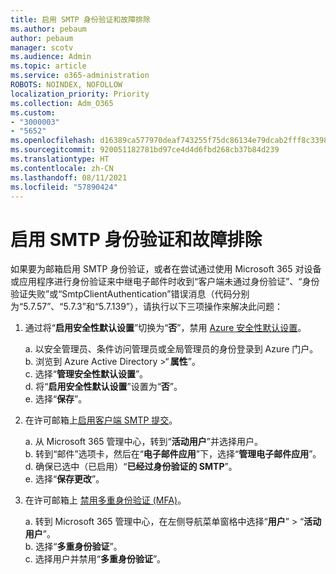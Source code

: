 ```yaml
---
title: 启用 SMTP 身份验证和故障排除
ms.author: pebaum
author: pebaum
manager: scotv
ms.audience: Admin
ms.topic: article
ms.service: o365-administration
ROBOTS: NOINDEX, NOFOLLOW
localization_priority: Priority
ms.collection: Adm_O365
ms.custom:
- "3000003"
- "5652"
ms.openlocfilehash: d16389ca577970deaf743255f75dc86134e79dcab2fff8c33987532fc7ee1105
ms.sourcegitcommit: 920051182781bd97ce4d4d6fbd268cb37b84d239
ms.translationtype: HT
ms.contentlocale: zh-CN
ms.lasthandoff: 08/11/2021
ms.locfileid: "57890424"
---
```

# <a name="enable-smtp-authentication-and-troubleshooting"></a>启用 SMTP 身份验证和故障排除

如果要为邮箱启用 SMTP 身份验证，或者在尝试通过使用 Microsoft 365 对设备或应用程序进行身份验证来中继电子邮件时收到“客户端未通过身份验证”、“身份验证失败”或“SmtpClientAuthentication”错误消息（代码分别为“5.7.57”、“5.7.3”和“5.7.139”），请执行以下三项操作来解决此问题：

1. 通过将“**启用安全性默认设置**”切换为“**否**”，禁用 [Azure 安全性默认设置](https://docs.microsoft.com/azure/active-directory/fundamentals/concept-fundamentals-security-defaults)。

    a. 以安全管理员、条件访问管理员或全局管理员的身份登录到 Azure 门户。<BR/>
    b. 浏览到 Azure Active Directory >“ **属性**”。<BR/>
    c. 选择“**管理安全性默认设置**”。<BR/>
    d. 将“**启用安全性默认设置**”设置为“**否**”。<BR/>
    e. 选择“**保存**”。

2. 在许可邮箱上[启用客户端 SMTP 提交](https://docs.microsoft.com/exchange/clients-and-mobile-in-exchange-online/authenticated-client-smtp-submission#enable-smtp-auth-for-specific-mailboxes)。

    a. 从 Microsoft 365 管理中心，转到“**活动用户**”并选择用户。<BR/>
    b. 转到“邮件”选项卡，然后在“**电子邮件应用**”下，选择“**管理电子邮件应用**”。<BR/>
    d. 确保已选中（已启用）“**已经过身份验证的 SMTP**”。<BR/>
    e. 选择“**保存更改**”。<BR/>

3. 在许可邮箱上 [禁用多重身份验证 (MFA)](https://docs.microsoft.com/microsoft-365/admin/security-and-compliance/set-up-multi-factor-authentication#turn-off-legacy-per-user-mfa)。

    a. 转到 Microsoft 365 管理中心，在左侧导航菜单窗格中选择“**用户**” > “**活动用户**”。<BR/>
    b. 选择“**多重身份验证**”。<BR/>
    c. 选择用户并禁用“**多重身份验证**”。<BR/>
